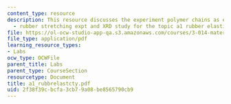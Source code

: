```yaml
---
content_type: resource
description: This resource discusses the experiment polymer chains as entropy springs
  - rubber stretching expt and XRD study for the topic a1 rubber elasticity.
file: https://ol-ocw-studio-app-qa.s3.amazonaws.com/courses/3-014-materials-laboratory-fall-2006/2f38f39cbcfa3cb79a08be8565790cb9_a1_rubbrelastcty.pdf
file_type: application/pdf
learning_resource_types:
- Labs
ocw_type: OCWFile
parent_title: Labs
parent_type: CourseSection
resourcetype: Document
title: a1_rubbrelastcty.pdf
uid: 2f38f39c-bcfa-3cb7-9a08-be8565790cb9
---
```

